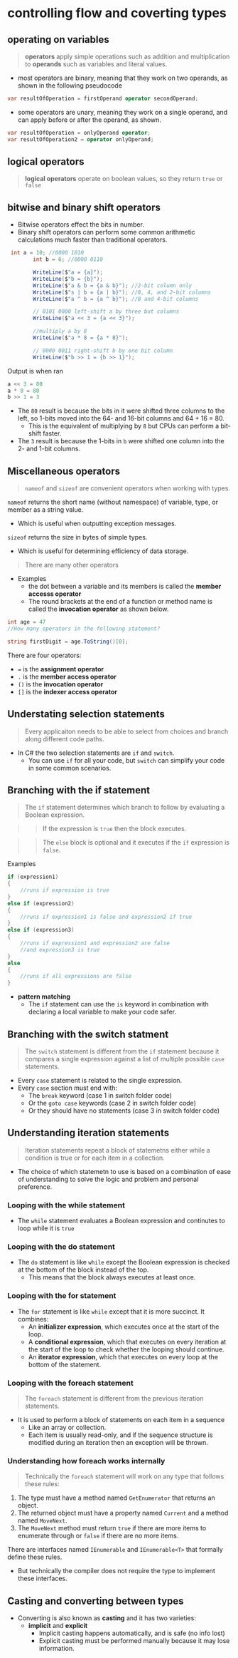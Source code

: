 # controlling flow and coverting types 

## operating on variables 
 
 > **operators** apply simple operations such as addition and multiplication to **operands** such as variables and literal values. 

- most operators are binary, meaning that they work on two operands, as shown in the following pseudocode

```cs
var resultOfOperation = firstOperand operator secondOperand;
```

- some operators are unary, meaning they work on a single operand, and can apply before or after the operand, as shown. 

```cs
var resultOfOperation = onlyOperand operator;
var resultOfOperation2 = operator onlyOperand;
```

## logical operators 
> **logical operators** operate on boolean values, so they return `true` or `false`

## bitwise and binary shift operators 
- Bitwise operators effect the bits in number. 
- Binary shift operators can perform some common arithmetic calculations much faster than traditional operators. 

```cs 
 int a = 10; //0000 1010
        int b = 6; //0000 0110

        WriteLine($"a = {a}");
        WriteLine($"b = {b}");
        WriteLine($"a & b = {a & b}"); //2-bit column only
        WriteLine($"s | b = {a | b}"); //8, 4, and 2-bit columns
        WriteLine($"a ^ b = {a ^ b}"); //8 and 4-bit columns

        // 0101 0000 left-shift a by three but columns 
        WriteLine($"a << 3 = {a << 3}");

        //multiply a by 8
        WriteLine($"a * 8 = {a * 8}");

        // 0000 0011 right-shift b by one bit column
        WriteLine($"b >> 1 = {b >> 1}");

```

Output is when ran
```cs
a << 3 = 80
a * 8 = 80
b >> 1 = 3
```

- The `80` result is because the bits in it were shifted three columns to the left, so 1-bits moved into the 64- and 16-bit columns and 64 + 16 = 80. 
    - This is the equivalent of multiplying by `8` but CPUs can perform a bit-shift faster. 
- The `3` result is because the 1-bits in `b` were shifted one column into the 2- and 1-bit columns.

## Miscellaneous operators 
> `nameof` and `sizeof` are convenient operators when working with types. 

`nameof` returns the short name (without namespace) of variable, type, or member as a string value. 
- Which is useful when outputting exception messages. 

`sizeof` returns the size in bytes of simple types. 
- Which is useful for determining efficiency of data storage. 

>There are many other operators
- Examples
    - the dot between a variable and its members is called the **member accesss operator**
    - The round brackets at the end of a function or method name is called the **invocation operator** as shown below. 

```cs 
int age = 47
//How many operators in the following statement? 

string firstDigit = age.ToString()[0];
```

There are four operators: 
- `=` is the **assignment operator**
- `.` is the **member access operator**
- `()` is the **invocation operator** 
- `[]` is the **indexer access operator**

## Understating selection statements 

> Every applicaiton needs to be able to select from choices and branch along different code paths. 
- In C# the two selection statements are `if` and `switch`. 
    - You can use `if` for all your code, but `switch` can simplify your code in some common scenarios. 

## Branching with the if statement 
> The `if` statement determines which branch to follow by evaluating a Boolean expression. 

>> If the expression is `true` then the block executes. 

>> The `else` block is optional and it executes if the `if` expression is `false`. 

Examples 

```cs
if (expression1)
{
    //runs if expression is true
}
else if (expression2)
{
    //runs if expression1 is false and expression2 if true
}
else if (expression3)
{
    //runs if expression1 and expression2 are false
    //and expression3 is true
}
else
{
    //runs if all expressions are false
}
```

- **pattern matching**
    - The `if` statement can use the `is` keyword in combination with declaring a local variable to make your code safer. 

## Branching with the switch statment

> The `switch` statement is different from the `if` statement because it compares a single expression against a list of multiple possible `case` statements. 
- Every `case` statement is related to the single expression. 
- Every `case` section must end with: 
    - The `break` keyword (case 1 in switch folder code)
    - Or the `goto case` keywords (case 2 in switch folder code)
    - Or they should have no statements (case 3 in switch folder code)


## Understanding iteration statements 
> Iteration statements repeat a block of statemetns either while a condition is true or for each item in a collection. 
- The choice of which statemetn to use is based on a combination of ease of understanding to solve the logic and problem and personal preference. 

### Looping with the while statement 
- The `while` statement evaluates a Boolean expression and continutes to loop while it is `true`

### Looping with the do statement 
- The `do` statement is like `while` except the Boolean expression is checked at the bottom of the block instead of the top. 
    - This means that the block always executes at least once. 

### Looping with the for statement 
- The `for` statement is like `while` except that it is more succinct. It combines: 
    - An **initializer expression**, which executes once at the start of the loop. 
    - A **conditional expression**, which that executes on every iteration at the start of the loop to check whether the looping should continue. 
    - An **iterator expression**, which that executes on every loop at the bottom of the statement. 

### Looping with the foreach statement 
> The `foreach` statement is different from the previous iteration statements. 
- It is used to perform a block of statements on each item in a sequence
    - Like an array or collection. 
    - Each item is usually read-only, and if the sequence structure is modified during an iteration then an exception will be thrown. 

### Understanding how foreach works internally 
>Technically the `foreach` statement will work on any type that follows these rules:
1. The type must have a method named `GetEnumerator` that returns an object. 
2. The returned object must have a property named `Current` and a method named `MoveNext`. 
3. The `MoveNext` method must return `true` if there are more items to enumerate through or `false` if there are no more items. 

There are interfaces named `IEnumerable` and `IEnumerable<T>` that formally define these rules. 
- But technically the compiler does not require the type to implement these interfaces. 

## Casting and converting between types 
- Converting is also known as **casting** and it has two varieties: 
    - **implicit** and **explicit**
        - Implicit casting happens automatically, and is safe (no info lost)
        - Explicit casting must be performed manually because it may lose information. 